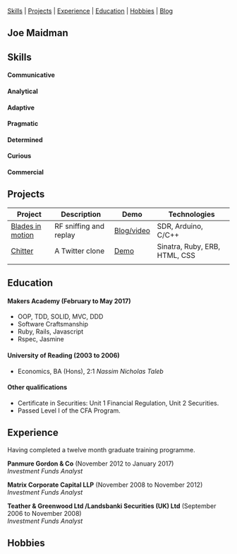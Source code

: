 [Skills](#skills) | [Projects](#projects) | [Experience](#experience) | [Education](#education) | [Hobbies](#hobbies) | [Blog](http://www.joemaidman.com/?page_id=51)

## Joe Maidman

## Skills

#### Communicative

#### Analytical

#### Adaptive

#### Pragmatic

#### Determined

#### Curious

#### Commercial

## Projects

| Project  | Description  | Demo  | Technologies  |
|---|---|---|---|
| [Blades in motion](https://github.com/joemaidman/blades-in-motion)  | RF sniffing and replay  | [Blog/video](http://www.joemaidman.com) |  SDR, Arduino, C/C++  |
| [Chitter](https://github.com/joemaidman/chitter-challenge) | A Twitter clone | [Demo](https://chitter-week4.herokuapp.com/)  | Sinatra, Ruby, ERB, HTML, CSS |
|   |   |   |   |

## Education

#### Makers Academy (February to May 2017)
- OOP, TDD, SOLID, MVC, DDD
- Software Craftsmanship
- Ruby, Rails, Javascript
- Rspec, Jasmine

#### University of Reading (2003 to 2006)

- Economics, BA (Hons), 2:1
*Nassim Nicholas Taleb*

#### Other qualifications
- Certificate in Securities: Unit 1 Financial Regulation, Unit 2 Securities.
- Passed Level I of the CFA Program.

## Experience
Having completed a twelve month graduate training programme.

**Panmure Gordon & Co** (November 2012 to January 2017)    
*Investment Funds Analyst*

**Matrix Corporate Capital LLP** (November 2008 to November 2012)   
*Investment Funds Analyst*

**Teather & Greenwood Ltd /Landsbanki Securities (UK) Ltd** (September 2006 to November 2008)   
*Investment Funds Analyst*

## Hobbies
